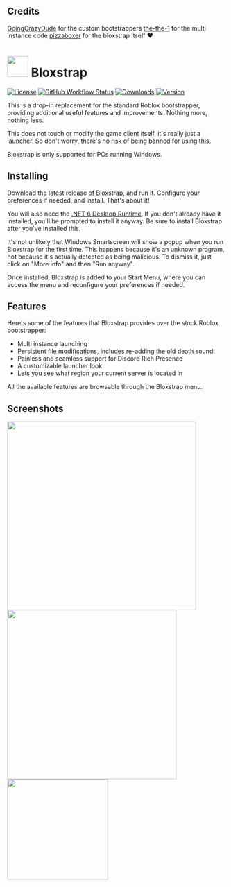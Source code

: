  ## Credits
[GoingCrazyDude](https://github.com/GoingCrazyDude) for the custom bootstrappers
[the-the-1](https://github.com/the-the-1) for the multi instance code
[pizzaboxer](https://github.com/pizzaboxer) for the bloxstrap itself ❤️

# <img src="https://github.com/michgits/bloxstrap/raw/main/Images/Bloxstrap.png" width="48"/> Bloxstrap

[![License](https://img.shields.io/github/license/michgits/bloxstrap)](https://github.com/michgits/bloxstrap/blob/main/LICENSE)
[![GitHub Workflow Status](https://img.shields.io/github/actions/workflow/status/michgits/bloxstrap/ci.yml?branch=main&label=builds)](https://github.com/michgits/bloxstrap/actions)
[![Downloads](https://img.shields.io/github/downloads/michgits/bloxstrap/latest/total?color=981bfe)](https://github.com/michgits/bloxstrap/releases)
[![Version](https://img.shields.io/github/v/release/michgits/bloxstrap?color=7a39fb)](https://github.com/michgits/bloxstrap/releases/latest)

This is a drop-in replacement for the standard Roblox bootstrapper, providing additional useful features and improvements. Nothing more, nothing less.

This does not touch or modify the game client itself, it's really just a launcher. So don't worry, there's [no risk of being banned](https://github.com/michgits/bloxstrap/wiki/Why-it%27s-not-reasonably-possible-for-you-to-be-banned-by-Bloxstrap) for using this.
 
Bloxstrap is only supported for PCs running Windows.
 
 ## Installing
Download the [latest release of Bloxstrap](https://github.com/michgits/bloxstrap/releases/latest), and run it. Configure your preferences if needed, and install. That's about it!

You will also need the [.NET 6 Desktop Runtime](https://aka.ms/dotnet-core-applaunch?missing_runtime=true&arch=x64&rid=win11-x64&apphost_version=6.0.16&gui=true). If you don't already have it installed, you'll be prompted to install it anyway. Be sure to install Bloxstrap after you've installed this.

It's not unlikely that Windows Smartscreen will show a popup when you run Bloxstrap for the first time. This happens because it's an unknown program, not because it's actually detected as being malicious. To dismiss it, just click on "More info" and then "Run anyway".

Once installed, Bloxstrap is added to your Start Menu, where you can access the menu and reconfigure your preferences if needed.
 
## Features
Here's some of the features that Bloxstrap provides over the stock Roblox bootstrapper:

* Multi instance launching
* Persistent file modifications, includes re-adding the old death sound!
* Painless and seamless support for Discord Rich Presence
* A customizable launcher look
* Lets you see what region your current server is located in

All the available features are browsable through the Bloxstrap menu.

## Screenshots

<p float="left">
    <img src="https://github.com/pizzaboxer/bloxstrap/assets/41478239/dcfd0cdf-1aae-45bb-849a-f7710ec63b28" width="435" />
    <img src="https://github.com/pizzaboxer/bloxstrap/assets/41478239/e08cdf28-4f99-46b5-99f2-5c338aac86db" width="390" />
    <img src="https://github.com/pizzaboxer/bloxstrap/assets/41478239/7ba35223-9115-401f-bbc1-d15e9c5fd79e" width="232" />
<p>
